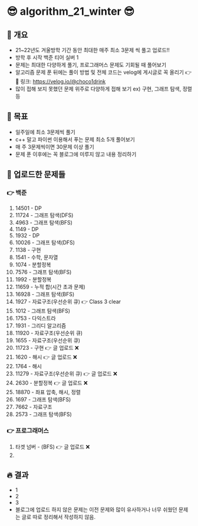 # 😎 algorithm_21_winter 😎

## 💎 개요

- 21~22년도 겨울방학 기간 동안 최대한 매주 최소 3문제 씩 풀고 업로드!!
- 방학 후 시작 백준 티어 실버 1
- 문제는 최대한 다양하게 풀기, 프로그래머스 문제도 기회될 때 풀어보기
- 알고리즘 문제 푼 뒤에는 풀이 방법 및 전체 코드는 velog에 게시글로 꼭 올리기 👉 👀 링크: https://velog.io/@choco1drink
- 많이 접해 보지 못했던 문제 위주로 다양하게 접해 보기 ex) 구현, 그래프 탐색, 정렬 등

## 💎 목표

- 일주일에 최소 3문제씩 풀기
- c++ 말고 파이썬 이용해서 푸는 문제 최소 5개 풀어보기
- 매 주 3문제씩이면 30문제 이상 풀기
- 문제 푼 이후에는 꼭 블로그에 미루지 않고 내용 정리하기

## 💎 업로드한 문제들
### 👉 백준
 1. 14501 - DP
 2. 11724 - 그래프 탐색(DFS)
 3. 4963 - 그래프 탐색(BFS)
 4. 1149 - DP
 5. 1932 - DP
 6. 10026 - 그래프 탐색(DFS)
 7. 1138 - 구현
 8. 1541 - 수학, 문자열
 9. 1074 - 분할정복
 10. 7576 - 그래프 탐색(BFS)
 11. 1992 - 분할정복
 12. 11659 - 누적 합(시간 초과 문제)
 13. 16928 - 그래프 탐색(BFS)
 14. 1927 - 자료구조(우선순위 큐) 👉 Class 3 clear
 15. 1012 - 그래프 탐색(BFS)
 16. 1753 - 다익스트라
 17. 1931 - 그리디 알고리즘
 18. 11920 - 자료구조(우선순위 큐)
 19. 1655 - 자료구조(우선순위 큐)
 20. 11723 - 구현 👉 글 업로드 ❌
 21. 1620 - 해시 👉 글 업로드 ❌
 22. 1764 - 해시
 23. 11279 - 자료구조(우선순위 큐) 👉 글 업로드 ❌
 24. 2630 - 분할정복 👉 글 업로드 ❌
 25. 18870 - 좌표 압축, 해시, 정렬
 26. 1697 - 그래프 탐색(BFS)
 27. 7662 - 자료구조
 28. 2573 - 그래프 탐색(BFS)

### 👉 프로그래머스
 1. 타겟 넘버 - (BFS) 👉 글 업로드 ❌
 2. 

## 🔥 결과
- 1
- 2
- 3
- 블로그에 업로드 하지 않은 문제는 이전 문제와 많이 유사하거나 너무 쉬웠던 문제는 글로 따로 정리해서 작성하지 않음.
